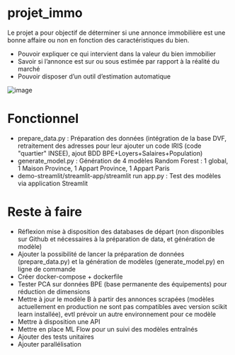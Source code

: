 # projet_immo
Le projet a pour objectif de déterminer si une annonce immobilière est une bonne affaire ou non en fonction des caractéristiques du bien.

- Pouvoir expliquer ce qui intervient dans la valeur du bien immobilier
- Savoir si l’annonce est sur ou sous estimée par rapport à la réalité du marché
- Pouvoir disposer d’un outil d’estimation automatique

![image](https://github.com/chvalois/pyPred_immo/assets/32735527/2bb1466e-85b6-4683-b423-50c02ba87c31)

# Fonctionnel

- prepare_data.py : Préparation des données (intégration de la base DVF, retraitement des adresses pour leur ajouter un code IRIS (code "quartier" INSEE), ajout BDD BPE+Loyers+Salaires+Population)
- generate_model.py : Génération de 4 modèles Random Forest : 1 global, 1 Maison Province, 1 Appart Province, 1 Appart Paris
- demo-streamlit/streamlit-app/streamlit run app.py : Test des modèles via application Streamlit

# Reste à faire

- Réflexion mise à disposition des databases de départ (non disponibles sur Github et nécessaires à la préparation de data, et génération de modèle)
- Ajouter la possibilité de lancer la préparation de données (prepare_data.py) et la génération de modèles (generate_model.py) en ligne de commande
- Créer docker-compose + dockerfile
- Tester PCA sur données BPE (base permanente des équipements) pour réduction de dimensions
- Mettre à jour le modèle B à partir des annonces scrapées (modèles actuellement en production ne sont pas compatibles avec version scikit learn installée), evtl prévoir un autre environnement pour ce modèle
- Mettre à disposition une API
- Mettre en place ML Flow pour un suivi des modèles entraînés
- Ajouter des tests unitaires
- Ajouter parallélisation


